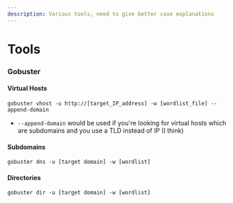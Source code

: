 ```yaml
---
description: Various tools, need to give better case explanations
---
```


# Tools

### Gobuster

#### Virtual Hosts

```
gobuster vhost -u http://[target_IP_address] -w [wordlist_file] --append-domain
```

* `--append-domain` would be used if you're looking for virtual hosts which are subdomains and you use a TLD instead of IP (I think)

#### Subdomains

```
gobuster dns -u [target domain] -w [wordlist]
```

#### Directories

```
gobuster dir -u [target domain] -w [wordlist]
```
